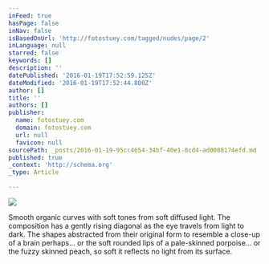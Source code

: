 ```yaml
---
inFeed: true
hasPage: false
inNav: false
isBasedOnUrl: 'http://fotostuey.com/tagged/nudes/page/2'
inLanguage: null
starred: false
keywords: []
description: ''
datePublished: '2016-01-19T17:52:59.125Z'
dateModified: '2016-01-19T17:52:44.800Z'
author: []
title: ''
authors: []
publisher:
  name: fotostuey.com
  domain: fotostuey.com
  url: null
  favicon: null
sourcePath: _posts/2016-01-19-95cc4654-34bf-40e1-8cd4-ad0088174efd.md
published: true
_context: 'http://schema.org'
_type: Article

---
```

![](http://41.media.tumblr.com/e788ef0e2f35428544b8a3fbd563b193/tumblr_nrfw5st1Cb1tlxsi7o2_1280.jpg)

Smooth organic curves with soft tones from soft diffused light. The composition has a gently rising diagonal as the eye travels from light to dark. The shapes abstracted from their original form to resemble a close-up of a brain perhaps... or the soft rounded lips of a pale-skinned porpoise... or the fuzzy skinned peach, so soft it reflects no light from its surface.